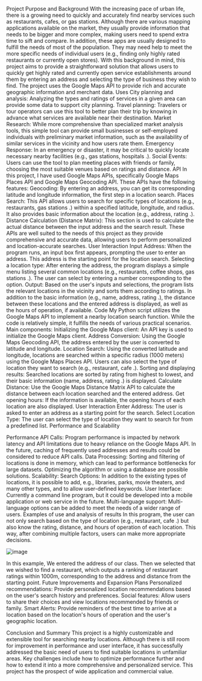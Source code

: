Project Purpose and Background
With the increasing pace of urban life, there is a growing need to quickly and accurately find nearby services such as restaurants, cafes, or gas stations. Although there are various mapping applications available on the market, they usually provide information that needs to be bigger and more complex, making users need to spend extra time to sift and compare. In addition, these apps are usually designed to fulfill the needs of most of the population. They may need help to meet the more specific needs of individual users (e.g., finding only highly rated restaurants or currently open stores).
With this background in mind, this project aims to provide a straightforward solution that allows users to quickly get highly rated and currently open service establishments around them by entering an address and selecting the type of business they wish to find. The project uses the Google Maps API to provide rich and accurate geographic information and merchant data.
Uses
City planning and analysis: Analyzing the types and ratings of services in a given area can provide some data to support city planning.
Travel planning: Travelers or tour operators can use this tool to better plan their trip by knowing in advance what services are available near their destination.
Market Research: While more comprehensive than specialized market analysis tools, this simple tool can provide small businesses or self-employed individuals with preliminary market information, such as the availability of similar services in the vicinity and how users rate them.
Emergency Response: In an emergency or disaster, it may be critical to quickly locate necessary nearby facilities (e.g., gas stations, hospitals .).
Social Events: Users can use the tool to plan meeting places with friends or family, choosing the most suitable venues based on ratings and distance.
API
In this project, I have used Google Maps APIs, specifically Google Maps Places API and Google Maps Geocoding API. These APIs have the following features:
Geocoding: By entering an address, you can get its corresponding latitude and longitude information, the first step in a location search.
Places Search: This API allows users to search for specific types of locations (e.g., restaurants, gas stations .) within a specified latitude, longitude, and radius. It also provides basic information about the location (e.g., address, rating .).
Distance Calculation (Distance Matrix): This section is used to calculate the actual distance between the input address and the search result.
These APIs are well suited to the needs of this project as they provide comprehensive and accurate data, allowing users to perform personalized and location-accurate searches.
User Interaction
Input Address: When the program runs, an input box first appears, prompting the user to enter an address. This address is the starting point for the location search.
Selecting a location type: After entering the address, the program displays a simple menu listing several common locations (e.g., restaurants, coffee shops, gas stations .). The user can select by entering a number corresponding to the option.
Output: Based on the user's inputs and selections, the program lists the relevant locations in the vicinity and sorts them according to ratings. In addition to the basic information (e.g., name, address, rating .), the distance between these locations and the entered address is displayed, as well as the hours of operation, if available.
Code
My Python script utilizes the Google Maps API to implement a nearby location search function. While the code is relatively simple, it fulfills the needs of various practical scenarios.
Main components:
Initializing the Google Maps client: An API key is used to initialize the Google Maps client.
Address Conversion: Using the Google Maps Geocoding API, the address entered by the user is converted to latitude and longitude.
Location Search: Using the converted latitude and longitude, locations are searched within a specific radius (1000 meters) using the Google Maps Places API. Users can also select the type of location they want to search (e.g., restaurant, cafe .).
Sorting and displaying results: Searched locations are sorted by rating from highest to lowest, and their basic information (name, address, rating .) is displayed.
Calculate Distance: Use the Google Maps Distance Matrix API to calculate the distance between each location searched and the entered address.
Get opening hours: If the information is available, the opening hours of each location are also displayed.
User Interaction
Enter Address: The user is asked to enter an address as a starting point for the search.
Select Location Type: The user can select the type of location they want to search for from a predefined list.
Performance and Scalability

Performance
API Calls: Program performance is impacted by network latency and API limitations due to heavy reliance on the Google Maps API. In the future, caching of frequently used addresses and results could be considered to reduce API calls.
Data Processing: Sorting and filtering of locations is done in memory, which can lead to performance bottlenecks for large datasets. Optimizing the algorithm or using a database are possible solutions.
Scalability:
Search Options: In addition to the existing types of locations, it is possible to add, e.g., libraries, parks, movie theaters, and many other types, and to allow user-defined keywords.
User Interface: Currently a command line program, but it could be developed into a mobile application or web service in the future.
Multi-language support: Multi-language options can be added to meet the needs of a wider range of users.
Examples of use and analysis of results
In this program, the user can not only search based on the type of location (e.g., restaurant, cafe .) but also know the rating, distance, and hours of operation of each location. This way, after combining multiple factors, users can make more appropriate decisions.


![image](https://github.com/linsw9248/EC-601-/assets/113311703/d31e4486-e572-44be-b565-8cdb815bd3bf)







In this example, We entered the address of our class. Then we selected that we wished to find a restaurant, which outputs a ranking of restaurant ratings within 1000m, corresponding to the address and distance from the starting point.
Future Improvements and Expansion Plans
Personalized recommendations: Provide personalized location recommendations based on the user's search history and preferences.
Social features: Allow users to share their choices and view locations recommended by friends or family.
Smart Alerts: Provide reminders of the best time to arrive at a location based on the location's hours of operation and the user's geographic location.

Conclusion and Summary
This project is a highly customizable and extensible tool for searching nearby locations. Although there is still room for improvement in performance and user interface, it has successfully addressed the basic need of users to find suitable locations in unfamiliar areas. Key challenges include how to optimize performance further and how to extend it into a more comprehensive and personalized service. This project has the prospect of wide application and commercial value.
